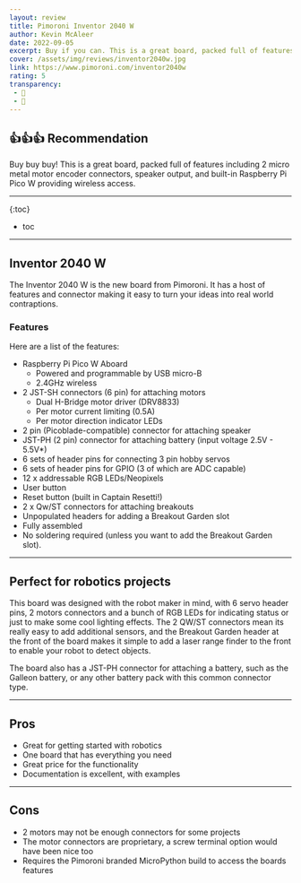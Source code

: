 ```yaml
---
layout: review
title: Pimoroni Inventor 2040 W
author: Kevin McAleer
date: 2022-09-05
excerpt: Buy if you can. This is a great board, packed full of features including 2 micro metal motor encoder connectors, speaker output, and built-in Raspberry Pi Pico W providing wireless access.
cover: /assets/img/reviews/inventor2040w.jpg
link: https://www.pimoroni.com/inventor2040w
rating: 5
transparency: 
 - 🎁
 - 🤝
---
```


## 👍👍👍 Recommendation

Buy buy buy! This is a great board, packed full of features including 2 micro metal motor encoder connectors, speaker output, and built-in Raspberry Pi Pico W providing wireless access.

---

{:toc}
* toc

---

## Inventor 2040 W

The Inventor 2040 W is the new board from Pimoroni. It has a host of features and connector making it easy to turn your ideas into real world contraptions.


### Features

Here are a list of the features:

* Raspberry Pi Pico W Aboard
    * Powered and programmable by USB micro-B
    * 2.4GHz wireless
* 2 JST-SH connectors (6 pin) for attaching motors
    * Dual H-Bridge motor driver (DRV8833)
    * Per motor current limiting (0.5A)
    * Per motor direction indicator LEDs
* 2 pin (Picoblade-compatible) connector for attaching speaker
* JST-PH (2 pin) connector for attaching battery (input voltage 2.5V - 5.5V*)
* 6 sets of header pins for connecting 3 pin hobby servos
* 6 sets of header pins for GPIO (3 of which are ADC capable)
* 12 x addressable RGB LEDs/Neopixels
* User button
* Reset button (built in Captain Resetti!)
* 2 x Qw/ST connectors for attaching breakouts
* Unpopulated headers for adding a Breakout Garden slot
* Fully assembled
* No soldering required (unless you want to add the Breakout Garden slot).

---

## Perfect for robotics projects

This board was designed with the robot maker in mind, with 6 servo header pins, 2 motors connectors and a bunch of RGB LEDs for indicating status or just to make some cool lighting effects. The 2 QW/ST connectors mean its really easy to add additional sensors, and the Breakout Garden header at the front of the board makes it simple to add a laser range finder to the front to enable your robot to detect objects.

The board also has a JST-PH connector for attaching a battery, such as the Galleon battery, or any other battery pack with this common connector type.

---

## Pros

* Great for getting started with robotics
* One board that has everything you need
* Great price for the functionality
* Documentation is excellent, with examples

---

## Cons

* 2 motors may not be enough connectors for some projects
* The motor connectors are proprietary, a screw terminal option would have been nice too
* Requires the Pimoroni branded MicroPython build to access the boards features